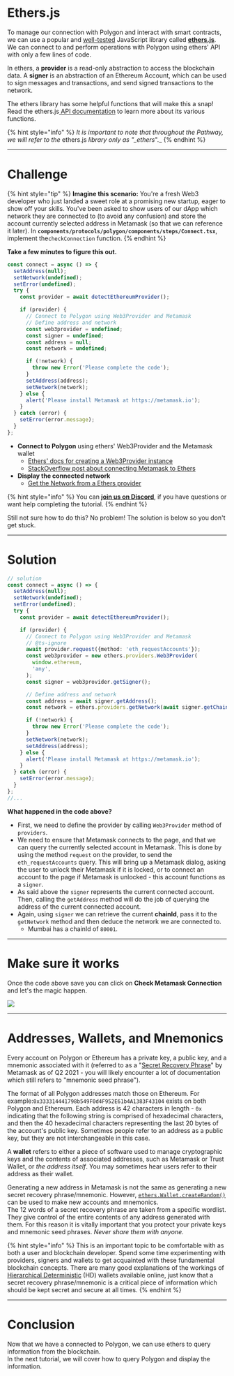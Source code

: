 # Ethers.js

To manage our connection with Polygon and interact with smart contracts, we can use a popular and [well-tested](https://docs.ethers.io/v5/testing/) JavaScript library called [**ethers.js**](https://docs.ethers.io/v5/api/). We can connect to and perform operations with Polygon using ethers' API with only a few lines of code.

In ethers, a **provider** is a read-only abstraction to access the blockchain data. A **signer** is an abstraction of an Ethereum Account, which can be used to sign messages and transactions, and send signed transactions to the network.

The ethers library has some helpful functions that will make this a snap! Read the ethers.js[ API documentation](https://docs.ethers.io/v5/api/) to learn more about its various functions.

{% hint style="info" %}
_It is important to note that throughout the Pathway, we will refer to the_ ethers.js _library only as "\_ethers_".\_
{% endhint %}

---

# Challenge

{% hint style="tip" %}
**Imagine this scenario:** You're a fresh Web3 developer who just landed a sweet role at a promising new startup, eager to show off your skills. You've been asked to show users of our dApp which network they are connected to (to avoid any confusion) and store the account currently selected address in Metamask (so that we can reference it later). In **`components/protocols/polygon/components/steps/Connect.tsx`**, implement the`checkConnection` function.
{% endhint %}

**Take a few minutes to figure this out.**

```typescript
const connect = async () => {
  setAddress(null);
  setNetwork(undefined);
  setError(undefined);
  try {
    const provider = await detectEthereumProvider();

    if (provider) {
      // Connect to Polygon using Web3Provider and Metamask
      // Define address and network
      const web3provider = undefined;
      const signer = undefined;
      const address = null;
      const network = undefined;

      if (!network) {
        throw new Error('Please complete the code');
      }
      setAddress(address);
      setNetwork(network);
    } else {
      alert('Please install Metamask at https://metamask.io');
    }
  } catch (error) {
    setError(error.message);
  }
};
```

- **Connect to Polygon** using ethers' Web3Provider and the Metamask wallet
  - [Ethers' docs for creating a Web3Provider instance](https://docs.ethers.io/v5/api/providers/other/#Web3Provider)
  - [StackOverflow post about connecting Metamask to Ethers](https://stackoverflow.com/questions/60785630/how-to-connect-ethers-js-with-metamask)
- **Display the connected network**
  - [Get the Network from a Ethers provider](https://docs.ethers.io/v5/api/providers/)

{% hint style="info" %}
You can [**join us on Discord**](https://discord.gg/fszyM7K), if you have questions or want help completing the tutorial.
{% endhint %}

Still not sure how to do this? No problem! The solution is below so you don't get stuck.

---

# Solution

```typescript
// solution
const connect = async () => {
  setAddress(null);
  setNetwork(undefined);
  setError(undefined);
  try {
    const provider = await detectEthereumProvider();

    if (provider) {
      // Connect to Polygon using Web3Provider and Metamask
      // @ts-ignore
      await provider.request({method: 'eth_requestAccounts'});
      const web3provider = new ethers.providers.Web3Provider(
        window.ethereum,
        'any',
      );
      const signer = web3provider.getSigner();

      // Define address and network
      const address = await signer.getAddress();
      const network = ethers.providers.getNetwork(await signer.getChainId());

      if (!network) {
        throw new Error('Please complete the code');
      }
      setNetwork(network);
      setAddress(address);
    } else {
      alert('Please install Metamask at https://metamask.io');
    }
  } catch (error) {
    setError(error.message);
  }
};
//...
```

**What happened in the code above?**

- First, we need to define the provider by calling `Web3Provider` method of `providers`.
- We need to ensure that Metamask connects to the page, and that we can query the currently selected account in Metamask. This is done by using the method `request` on the provider, to send the `eth_requestAccounts` query. This will bring up a Metamask dialog, asking the user to unlock their Metamask if it is locked, or to connect an account to the page if Metamask is unlocked - this account functions as a `signer`.
- As said above the `signer` represents the current connected account. Then, calling the `getAddress` method will do the job of querying the address of the current connected account.
- Again, using `signer` we can retrieve the current **chainId**, pass it to the `getNetwork` method and then deduce the network we are connected to.
  - Mumbai has a chainId of `80001`.

---

# Make sure it works

Once the code above save you can click on **Check Metamask Connection** and let's the magic happen.

![](https://raw.githubusercontent.com/figment-networks/learn-web3-dapp/main/markdown/__images__/polygon/polygon-connect.gif)

---

# Addresses, Wallets, and Mnemonics

Every account on Polygon or Ethereum has a private key, a public key, and a mnemonic associated with it (referred to as a "[Secret Recovery Phrase](https://community.metamask.io/t/what-is-a-secret-recovery-phrase-and-how-to-keep-your-crypto-wallet-secure/3440)" by Metamask as of Q2 2021 - you will likely encounter a lot of documentation which still refers to "mnemonic seed phrase").

The format of all Polygon addresses match those on Ethereum. For example:`0x333314441798b549F0d4F952E61b4A1383F43104` exists on both Polygon and Ethereum. Each address is 42 characters in length - `0x` indicating that the following string is comprised of hexadecimal characters, and then the 40 hexadecimal characters representing the last 20 bytes of the account's public key. Sometimes people refer to an address as a public key, but they are not interchangeable in this case.

A **wallet** refers to either a piece of software used to manage cryptographic keys and the contents of associated addresses, such as Metamask or Trust Wallet, or _the address itself_. You may sometimes hear users refer to their address as their wallet.

Generating a new address in Metamask is not the same as generating a new secret recovery phrase/mnemonic. However, [`ethers.Wallet.createRandom()`](https://docs.ethers.io/v5/api/signer/#Wallet-createRandom) can be used to make new accounts and mnemonics.  
The 12 words of a secret recovery phrase are taken from a specific wordlist. They give control of the entire contents of any address generated with them. For this reason it is vitally important that you protect your private keys and mnemonic seed phrases. _Never share them with anyone_.

{% hint style="info" %}
This is an important topic to be comfortable with as both a user and blockchain developer. Spend some time experimenting with providers, signers and wallets to get acquainted with these fundamental blockchain concepts. There are many good explanations of the workings of [Hierarchical Deterministic](https://weteachblockchain.org/courses/bitcoin-for-developers/3/hd-wallets) (HD) wallets available online, just know that a secret recovery phrase/mnemonic is a critical piece of information which should be kept secret and secure at all times.
{% endhint %}

---

# Conclusion

Now that we have a connected to Polygon, we can use ethers to query information from the blockchain.  
In the next tutorial, we will cover how to query Polygon and display the information.
